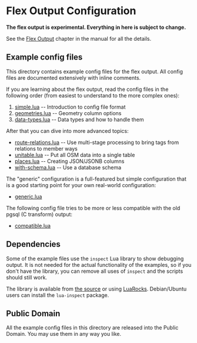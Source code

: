 # Flex Output Configuration

**The flex output is experimental. Everything in here is subject to change.**

See the [Flex Output](https://osm2pgsql.org/doc/manual.html#the-flex-output)
chapter in the manual for all the details.

## Example config files

This directory contains example config files for the flex output. All config
files are documented extensively with inline comments.

If you are learning about the flex output, read the config files in the
following order (from easiest to understand to the more complex ones):

1. [simple.lua](simple.lua) -- Introduction to config file format
2. [geometries.lua](geometries.lua) -- Geometry column options
3. [data-types.lua](data-types.lua) -- Data types and how to handle them

After that you can dive into more advanced topics:

* [route-relations.lua](route-relations.lua) -- Use multi-stage processing
  to bring tags from relations to member ways
* [unitable.lua](unitable.lua) -- Put all OSM data into a single table
* [places.lua](places.lua) -- Creating JSON/JSONB columns
* [with-schema.lua](with-schema.lua) -- Use a database schema

The "generic" configuration is a full-featured but simple configuration that
is a good starting point for your own real-world configuration:

* [generic.lua](generic.lua)

The following config file tries to be more or less compatible with the old
pgsql (C transform) output:

* [compatible.lua](compatible.lua)

## Dependencies

Some of the example files use the `inspect` Lua library to show debugging
output. It is not needed for the actual functionality of the examples, so if
you don't have the library, you can remove all uses of `inspect` and the
scripts should still work.

The library is available from [the
source](https://github.com/kikito/inspect.lua) or using
[LuaRocks](https://luarocks.org/modules/kikito/inspect). Debian/Ubuntu users
can install the `lua-inspect` package.

## Public Domain

All the example config files in this directory are released into the Public
Domain. You may use them in any way you like.


